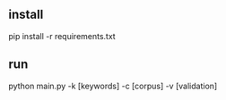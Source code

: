 ## install

pip install -r requirements.txt

## run
python main.py -k [keywords] -c [corpus] -v [validation]